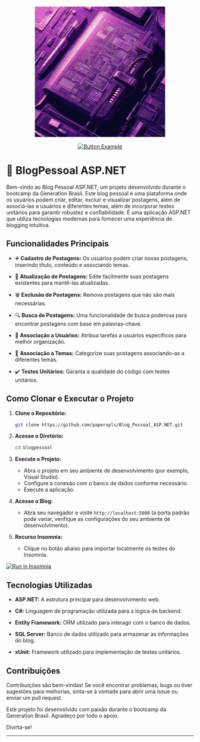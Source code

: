 <p align="center">
<img  height="350em" src="https://github.com/paperspls/Blog_Pessoal_ASP.NET/blob/main/repositoryimage.jpeg">
</p>

<div align="center">
    <a href="https://blogpessoal-ltog.onrender.com/index.html">
        <img src="https://i.imgur.com/HoeJ0yy.png" alt="Button Example">
    </a>
</div>


# 📝 BlogPessoal ASP.NET 

Bem-vindo ao Blog Pessoal ASP.NET, um projeto desenvolvido durante o bootcamp da Generation Brasil. Este blog pessoal é uma plataforma onde os usuários podem criar, editar, excluir e visualizar postagens, além de associá-las a usuários e diferentes temas, além de incorporar testes unitários para garantir robustez e confiabilidade. É uma aplicação ASP.NET que utiliza tecnologias modernas para fornecer uma experiência de blogging intuitiva.

## Funcionalidades Principais

- ➕ **Cadastro de Postagens:** Os usuários podem criar novas postagens, inserindo título, conteúdo e associando temas.

- 🔄 **Atualização de Postagens:** Edite facilmente suas postagens existentes para mantê-las atualizadas.

- 🗑️ **Exclusão de Postagens:** Remova postagens que não são mais necessárias.

- 🔍 **Busca de Postagens:** Uma funcionalidade de busca poderosa para encontrar postagens com base em palavras-chave.

- 👤 **Associação a Usuários:** Atribua tarefas a usuários específicos para melhor organização.

- 📂 **Associação a Temas:** Categorize suas postagens associando-as a diferentes temas.
  
- ✔️ **Testes Unitários:** Garanta a qualidade do código com testes unitários.

## Como Clonar e Executar o Projeto

1. **Clone o Repositório:**
    ```bash
    git clone https://github.com/paperspls/Blog_Pessoal_ASP.NET.git
    ```

2. **Acesse o Diretório:**
    ```bash
    cd blogpessoal
    ```

3. **Execute o Projeto:**
    - Abra o projeto em seu ambiente de desenvolvimento (por exemplo, Visual Studio).
    - Configure a conexão com o banco de dados conforme necessário.
    - Execute a aplicação.

4. **Acesse o Blog:**
    - Abra seu navegador e visite `http://localhost:5000` (a porta padrão pode variar, verifique as configurações do seu ambiente de desenvolvimento).

5. **Recurso Insomnia:**

    - Clique no botão abaixo para importar localmente os testes do Insomnia.

<div style="text-align: left;">
    <a href="https://insomnia.rest/run/?label=Blog_Pessoal_ASP.NET&uri=https%3A%2F%2Fraw.githubusercontent.com%2Fpaperspls%2FBlog_Pessoal_ASP.NET%2Fmain%2Fblogpessoal%2FProperties%2FlaunchSettings.json">
        <img src="https://insomnia.rest/images/run.svg" alt="Run in Insomnia">
    </a>
</div>

## Tecnologias Utilizadas

- **ASP.NET:** A estrutura principal para desenvolvimento web.
  
- **C#:** Linguagem de programação utilizada para a lógica de backend.

- **Entity Framework:** ORM utilizado para interagir com o banco de dados.

- **SQL Server:** Banco de dados utilizado para armazenar as informações do blog.

- **xUnit:** Framework utilizado para implementação de testes unitários.

## Contribuições

Contribuições são bem-vindas! Se você encontrar problemas, bugs ou tiver sugestões para melhorias, sinta-se à vontade para abrir uma issue ou enviar um pull request.

Este projeto foi desenvolvido com paixão durante o bootcamp da Generation Brasil. Agradeço por todo o apoio.

Divirta-se!

---

